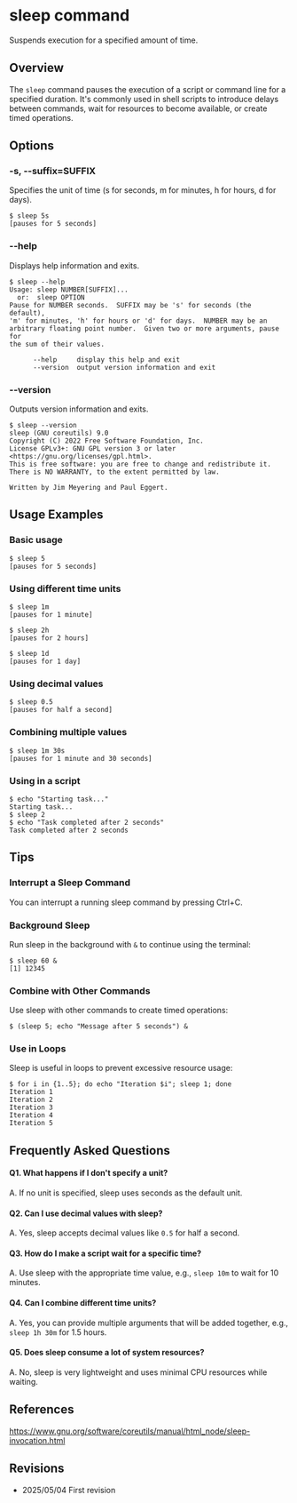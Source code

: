 # sleep command

Suspends execution for a specified amount of time.

## Overview

The `sleep` command pauses the execution of a script or command line for a specified duration. It's commonly used in shell scripts to introduce delays between commands, wait for resources to become available, or create timed operations.

## Options

### **-s, --suffix=SUFFIX**

Specifies the unit of time (s for seconds, m for minutes, h for hours, d for days).

```console
$ sleep 5s
[pauses for 5 seconds]
```

### **--help**

Displays help information and exits.

```console
$ sleep --help
Usage: sleep NUMBER[SUFFIX]...
  or:  sleep OPTION
Pause for NUMBER seconds.  SUFFIX may be 's' for seconds (the default),
'm' for minutes, 'h' for hours or 'd' for days.  NUMBER may be an
arbitrary floating point number.  Given two or more arguments, pause for
the sum of their values.

      --help     display this help and exit
      --version  output version information and exit
```

### **--version**

Outputs version information and exits.

```console
$ sleep --version
sleep (GNU coreutils) 9.0
Copyright (C) 2022 Free Software Foundation, Inc.
License GPLv3+: GNU GPL version 3 or later <https://gnu.org/licenses/gpl.html>.
This is free software: you are free to change and redistribute it.
There is NO WARRANTY, to the extent permitted by law.

Written by Jim Meyering and Paul Eggert.
```

## Usage Examples

### Basic usage

```console
$ sleep 5
[pauses for 5 seconds]
```

### Using different time units

```console
$ sleep 1m
[pauses for 1 minute]

$ sleep 2h
[pauses for 2 hours]

$ sleep 1d
[pauses for 1 day]
```

### Using decimal values

```console
$ sleep 0.5
[pauses for half a second]
```

### Combining multiple values

```console
$ sleep 1m 30s
[pauses for 1 minute and 30 seconds]
```

### Using in a script

```console
$ echo "Starting task..."
Starting task...
$ sleep 2
$ echo "Task completed after 2 seconds"
Task completed after 2 seconds
```

## Tips

### Interrupt a Sleep Command

You can interrupt a running sleep command by pressing Ctrl+C.

### Background Sleep

Run sleep in the background with `&` to continue using the terminal:
```console
$ sleep 60 &
[1] 12345
```

### Combine with Other Commands

Use sleep with other commands to create timed operations:
```console
$ (sleep 5; echo "Message after 5 seconds") &
```

### Use in Loops

Sleep is useful in loops to prevent excessive resource usage:
```console
$ for i in {1..5}; do echo "Iteration $i"; sleep 1; done
Iteration 1
Iteration 2
Iteration 3
Iteration 4
Iteration 5
```

## Frequently Asked Questions

#### Q1. What happens if I don't specify a unit?
A. If no unit is specified, sleep uses seconds as the default unit.

#### Q2. Can I use decimal values with sleep?
A. Yes, sleep accepts decimal values like `0.5` for half a second.

#### Q3. How do I make a script wait for a specific time?
A. Use sleep with the appropriate time value, e.g., `sleep 10m` to wait for 10 minutes.

#### Q4. Can I combine different time units?
A. Yes, you can provide multiple arguments that will be added together, e.g., `sleep 1h 30m` for 1.5 hours.

#### Q5. Does sleep consume a lot of system resources?
A. No, sleep is very lightweight and uses minimal CPU resources while waiting.

## References

https://www.gnu.org/software/coreutils/manual/html_node/sleep-invocation.html

## Revisions

- 2025/05/04 First revision